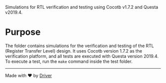 <!--------------------------------------------------------------------------------->
<!-- IMPORTANT: This file is auto-generated by Driver (https://driver.ai). -------->
<!-- Manual edits may be overwritten on future commits. --------------------------->
<!--------------------------------------------------------------------------------->

Simulations for RTL verification and testing using Cocotb v1.7.2 and Questa v2019.4.

# Purpose
The folder contains simulations for the verification and testing of the RTL (Register Transfer Level) design. It uses Cocotb version 1.7.2 as the verification platform, and all tests are executed with Questa version 2019.4. To execute a test, run the `make` command inside the test folder.

---
Made with ❤️ by [Driver](https://www.driver.ai/)